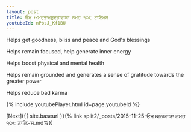 ```yaml
---
layout: post
title: ਓਮ ਅਮਰੁਤਾਮਸ਼ੂਦਭਾਵਾਯਾ ਨਮਹ ੧੦੮ ਟਾਇਮਸ
youtubeId: nPbsJ_Kf1BU
---
```

 
 
Helps get goodness, bliss and peace and God's blessings
 
Helps remain focused, help generate inner energy 
 
Helps boost physical and mental health 
 
Helps remain grounded and generates a sense of gratitude towards the greater power 
 
Helps reduce bad karma
 
 
 
 


{% include youtubePlayer.html id=page.youtubeId %}
 
[Next]({{ site.baseurl }}{% link  split2/_posts/2015-11-25-ਓਮ ਅਨਯਾਯਾ ਨਮਹ  ੧੦੮ ਟਾਇਮਸ.md%})
 
